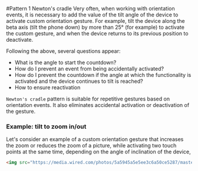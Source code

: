 #Pattern 1 Newton's cradle
Very often, when working with orientation events, it is necessary to add the value of the tilt angle
 of the device to activate custom orientation gesture. For example, tilt the device along the beta axis 
(tilt the phone down) by more than 25° (for example) to activate the custom gesture, and when the device
returns to its previous position to deactivate. 

Following the above, several questions appear:
* What is the angle to start the countdown?
* How do I prevent an event from being accidentally activated? 
* How do I prevent the countdown if the angle at which the functionality is activated and the device
 continues to tilt is reached?
* How to ensure reactivation

`Newton's cradle` pattern is suitable for repetitive gestures based on orientation events. 
It also eliminates accidental activation or deactivation of the gesture. 


### Example: tilt to zoom in/out

Let's consider an example of a custom orientation gesture that increases the zoom or reduces the zoom 
of a picture, while activating two touch points at the same time, depending on the angle of inclination 
of the device, 
```html
<img src="https://media.wired.com/photos/5a5945a5e5ee3c6a50ce5287/master/pass/britishforest-696483208.jpg">

```



 